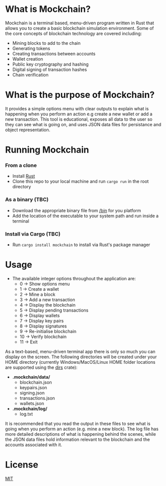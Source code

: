 # What is Mockchain?

Mockchain is a terminal based, menu-driven program written in Rust that allows you to create a basic blockchain simulation environment.
Some of the core concepts of blockchain technology are covered including:

- Mining blocks to add to the chain
- Generating tokens
- Creating transactions between accounts
- Wallet creation
- Public key cryptography and hashing
- Digital signing of transaction hashes
- Chain verification

# What is the purpose of Mockchain?

It provides a simple options menu with clear outputs to explain what is happening when you perform an action e.g create a new wallet or add a new transaction.
This tool is educational, exposes all data to the user so they can see what is going on, and uses JSON data files for persistance and object representation.

# Running Mockchain

### From a clone

- Install [Rust](https://www.rust-lang.org/tools/install)
- Clone this repo to your local machine and run <code>cargo run</code> in the root directory

### As a binary (TBC)

- Download the appropriate binary file from [/bin](https://github.com/sedexdev/mockchain/tree/main/src/bin) for you platform
- Add the location of the executable to your system path and run inside a terminal

### Install via Cargo (TBC)

- Run <code>cargo install mockchain</code> to install via Rust's package manager

# Usage

- The available integer options throughout the application are:
  - 0 -> Show options menu
  - 1 -> Create a wallet
  - 2 -> Mine a block
  - 3 -> Add a new transaction
  - 4 -> Display the blockchain
  - 5 -> Display pending transactions
  - 6 -> Display wallets
  - 7 -> Display key pairs
  - 8 -> Display signatures
  - 9 -> Re-initialise blockchain
  - 10 -> Verify blockchain
  - 11 -> Exit

As a text-based, menu-driven terminal app there is only so much you can display on the screen. The following directories will be created
under your HOME directory (currently Windows/MacOS/Linux HOME folder locations are supported using the [dirs](https://crates.io/crates/dirs) crate):

- **.mockchain/data/**
  - blockchain.json
  - keypairs.json
  - signing.json
  - transactions.json
  - wallets.json
- **.mockchain/log/**
  - log.txt

It is recommended that you read the output in these files to see what is going when you perform an action (e.g. mine a new block). The
log file has more detailed descriptions of what is happening behind the scenes, while the JSON data files hold information relevant to
the blockchain and the accounts associated with it.

# License

[MIT](https://github.com/sedexdev/mockchain_v2/blob/main/LICENSE)
